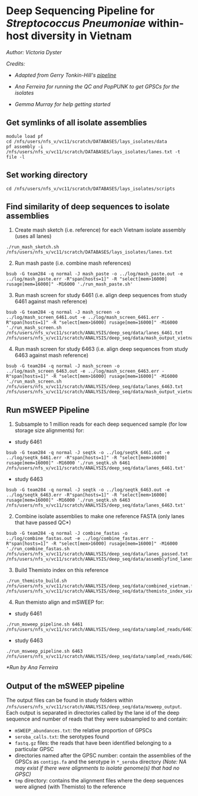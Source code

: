 # Deep Sequencing Pipeline for _Streptococcus Pneumoniae_ within-host diversity in Vietnam

_Author: Victoria Dyster_

_Credits:_

- _Adapted from Gerry Tonkin-Hill's [pipeline](https://www.nature.com/articles/s41564-022-01238-1)_

- _Ana Ferreira for running the QC and PopPUNK to get GPSCs for the isolates_

- _Gemma Murray for help getting started_

## Get symlinks of all isolate assemblies

```
module load pf
cd /nfs/users/nfs_v/vc11/scratch/DATABASES/lays_isolates/data
pf assembly -i /nfs/users/nfs_v/vc11/scratch/DATABASES/lays_isolates/lanes.txt -t file -l
```

## Set working directory

```
cd /nfs/users/nfs_v/vc11/scratch/DATABASES/lays_isolates/scripts
```

## Find similarity of deep sequences to isolate assemblies

1. Create mash sketch (i.e. reference) for each Vietnam isolate assembly (uses all lanes)

```
./run_mash_sketch.sh /nfs/users/nfs_v/vc11/scratch/DATABASES/lays_isolates/lanes.txt
```

2. Run mash paste (i.e. combine mash references)

```
bsub -G team284 -q normal -J mash_paste -o ../log/mash_paste.out -e ../log/mash_paste.err -R"span[hosts=1]" -R "select[mem>16000] rusage[mem=16000]" -M16000 './run_mash_paste.sh'
```

3. Run mash screen for study 6461 (i.e. align deep sequences from study 6461 against mash reference)

```
bsub -G team284 -q normal -J mash_screen -o ../log/mash_screen_6461.out -e ../log/mash_screen_6461.err -R"span[hosts=1]" -R "select[mem>16000] rusage[mem=16000]" -M16000 './run_mash_screen.sh /nfs/users/nfs_v/vc11/scratch/ANALYSIS/deep_seq/data/lanes_6461.txt /nfs/users/nfs_v/vc11/scratch/ANALYSIS/deep_seq/data/mash_output_vietnam_6461'
```

4. Run mash screen for study 6463 (i.e. align deep sequences from study 6463 against mash reference)

```
bsub -G team284 -q normal -J mash_screen -o ../log/mash_screen_6463.out -e ../log/mash_screen_6463.err -R"span[hosts=1]" -R "select[mem>16000] rusage[mem=16000]" -M16000 './run_mash_screen.sh /nfs/users/nfs_v/vc11/scratch/ANALYSIS/deep_seq/data/lanes_6463.txt /nfs/users/nfs_v/vc11/scratch/ANALYSIS/deep_seq/data/mash_output_vietnam_6463'
```

## Run mSWEEP Pipeline

1. Subsample to 1 million reads for each deep sequenced sample (for low storage size alignments) for:

- study 6461

```
bsub -G team284 -q normal -J seqtk -o ../log/seqtk_6461.out -e ../log/seqtk_6461.err -R"span[hosts=1]" -R "select[mem>16000] rusage[mem=16000]" -M16000 './run_seqtk.sh 6461 /nfs/users/nfs_v/vc11/scratch/ANALYSIS/deep_seq/data/lanes_6461.txt'
```

- study 6463

```
bsub -G team284 -q normal -J seqtk -o ../log/seqtk_6463.out -e ../log/seqtk_6463.err -R"span[hosts=1]" -R "select[mem>16000] rusage[mem=16000]" -M16000 './run_seqtk.sh 6463 /nfs/users/nfs_v/vc11/scratch/ANALYSIS/deep_seq/data/lanes_6463.txt'
```

2. Combine isolate assemblies to make one reference FASTA (only lanes that have passed QC\*)

```
bsub -G team284 -q normal -J combine_fastas -o ../log/combine_fastas.out -e ../log/combine_fastas.err -R"span[hosts=1]" -R "select[mem>16000] rusage[mem=16000]" -M16000 './run_combine_fastas.sh /nfs/users/nfs_v/vc11/scratch/ANALYSIS/deep_seq/data/lanes_passed.txt /nfs/users/nfs_v/vc11/scratch/ANALYSIS/deep_seq/data/assemblyfind_lanes.txt'
```

3. Build Themisto index on this reference

```
./run_themisto_build.sh /nfs/users/nfs_v/vc11/scratch/ANALYSIS/deep_seq/data/combined_vietnam.fna /nfs/users/nfs_v/vc11/scratch/ANALYSIS/deep_seq/data/themisto_index_vietnam
```

4. Run themisto align and mSWEEP for:

- study 6461

```
./run_msweep_pipeline.sh 6461 /nfs/users/nfs_v/vc11/scratch/ANALYSIS/deep_seq/data/sampled_reads/6461
```

- study 6463

```
./run_msweep_pipeline.sh 6463 /nfs/users/nfs_v/vc11/scratch/ANALYSIS/deep_seq/data/sampled_reads/6463
```

_\*Run by Ana Ferreira_

## Output of the mSWEEP pipeline

The output files can be found in study folders within `/nfs/users/nfs_v/vc11/scratch/ANALYSIS/deep_seq/data/msweep_output`. Each output is separated in directories called by the lane id of the deep sequence and number of reads that they were subsampled to and contain:

- `mSWEEP_abundances.txt`: the relative proportion of GPSCs
- `seroba_calls.txt`: the serotypes found
- `fastq.gz` files: the reads that have been identified belonging to a particular GPSC
- directories named after the GPSC number: contain the assemblies of the GPSCs as `contigs.fa` and the serotype in `*_seroba` directory _(Note: NA may exist if there were alignments to isolate genome(s) that had no GPSC)_
- `tmp` directory: contains the alignment files where the deep sequences were aligned (with Themisto) to the reference
